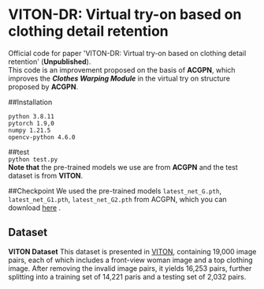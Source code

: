 # VITON-DR: Virtual try-on based on clothing detail retention    
Official code for paper 'VITON-DR: Virtual try-on based on clothing detail retention' (__Unpublished__).    
This code is an improvement proposed on the basis of __ACGPN__, which improves the ___Clothes Warping Module___ in the virtual try on structure proposed by __ACGPN__.

##Installation   

`python 3.8.11`    
`pytorch 1.9,0`    
`numpy 1.21.5`   
`opencv-python 4.6.0`    

##test     
`python test.py`  
__Note that__ the pre-trained models we use are from __ACGPN__ and the test dataset is from __VITON__.

##Checkpoint 
We used the pre-trained models `latest_net_G.pth`, `latest_net_G1.pth`, `latest_net_G2.pth` from ACGPN, which you can download [here](https://drive.google.com/file/d/1UWT6esQIU_d4tUm8cjxDKMhB8joQbrFx/view?usp=sharing) .

## Dataset
**VITON Dataset** This dataset is presented in [VITON](https://github.com/xthan/VITON), containing 19,000 image pairs, each of which includes a front-view woman image and a top clothing image. After removing the invalid image pairs, it yields 16,253 pairs, further splitting into a training set of 14,221 paris and a testing set of 2,032 pairs.
